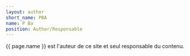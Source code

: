 ```yaml
---
layout: author
short_name: PBA
name: P Ba
position: Author/Responsable
---
```

{{ page.name }} est l'auteur de ce site et seul responsable du contenu.